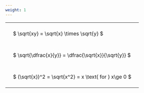 ```yaml
---
weight: 1
---
```


<style type="text/css">
#T_5dbcb th.col_heading {
  text-align: left;
  font-size: 1em;
}
#T_5dbcb td {
  text-align: left;
  font-size: 1em;
  padding: 1.5em;
}
</style>
<table id="T_5dbcb">
  <thead>
  </thead>
  <tbody>
    <tr>
      <td id="T_5dbcb_row0_col0" class="data row0 col0" >$ \sqrt{xy} = \sqrt{x} \times \sqrt{y} $</td>
    </tr>
    <tr>
      <td id="T_5dbcb_row1_col0" class="data row1 col0" >$ \sqrt{\dfrac{x}{y}} = \dfrac{\sqrt{x}}{\sqrt{y}} $</td>
    </tr>
    <tr>
      <td id="T_5dbcb_row2_col0" class="data row2 col0" >$ (\sqrt{x})^2 = \sqrt{x^2} = x \text{ for } x\ge 0 $</td>
    </tr>
  </tbody>
</table>
